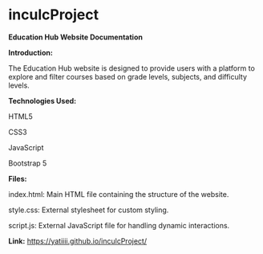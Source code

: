 # inculcProject
**Education Hub Website Documentation**

**Introduction:**

The Education Hub website is designed to provide users with a platform to explore and filter courses based on grade levels, subjects, and difficulty levels.

**Technologies Used:**

HTML5

CSS3

JavaScript

Bootstrap 5



**Files:**

index.html: Main HTML file containing the structure of the website.

style.css: External stylesheet for custom styling.

script.js: External JavaScript file for handling dynamic interactions.

**Link:**
https://yatiiii.github.io/inculcProject/


